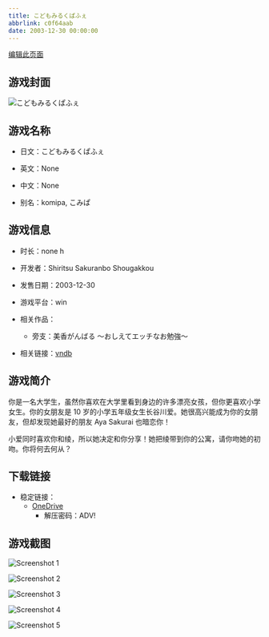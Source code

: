 ```yaml
---
title: こどもみるくぱふぇ
abbrlink: c0f64aab
date: 2003-12-30 00:00:00
---
```

[编辑此页面](https://github.com/ACG-3/ADV3-source/blob/main/source/_posts/games/%E3%81%93%E3%81%A9%E3%82%82%E3%81%BF%E3%82%8B%E3%81%8F%E3%81%B1%E3%81%B5%E3%81%87.md)

## 游戏封面

![こどもみるくぱふぇ](https://pan.timero.xyz/d/onedrive/img_lib_001/%E3%81%93%E3%81%A9%E3%82%82%E3%81%BF%E3%82%8B%E3%81%8F%E3%81%B1%E3%81%B5%E3%81%87_cover.avif)


## 游戏名称

- 日文：こどもみるくぱふぇ
- 英文：None
- 中文：None

- 别名：komipa, こみぱ


## 游戏信息

- 时长：none h
- 开发者：Shiritsu Sakuranbo Shougakkou
- 发售日期：2003-12-30
- 游戏平台：win
- 相关作品：
   - 旁支：美香がんばる ～おしえてエッチなお勉強～

- 相关链接：[vndb](https://vndb.org/v4244)


## 游戏简介

你是一名大学生，虽然你喜欢在大学里看到身边的许多漂亮女孩，但你更喜欢小学女生。你的女朋友是 10 岁的小学五年级女生长谷川爱。她很高兴能成为你的女朋友，但却发现她最好的朋友 Aya Sakurai 也暗恋你！

小爱同时喜欢你和绫，所以她决定和你分享！她把绫带到你的公寓，请你吻她的初吻。你将何去何从？


## 下载链接

- 稳定链接：
    - [OneDrive](https://pan.timero.xyz/onedrive/adv_lib_001/%E3%81%93%E3%81%A9%E3%82%82%E3%81%BF%E3%82%8B%E3%81%8F%E3%81%B1%E3%81%B5%E3%81%87)
        - 解压密码：ADV!



## 游戏截图


![Screenshot 1](https://pan.timero.xyz/d/onedrive/img_lib_001/%E3%81%93%E3%81%A9%E3%82%82%E3%81%BF%E3%82%8B%E3%81%8F%E3%81%B1%E3%81%B5%E3%81%87_Screenshot_1.avif)

![Screenshot 2](https://pan.timero.xyz/d/onedrive/img_lib_001/%E3%81%93%E3%81%A9%E3%82%82%E3%81%BF%E3%82%8B%E3%81%8F%E3%81%B1%E3%81%B5%E3%81%87_Screenshot_2.avif)

![Screenshot 3](https://pan.timero.xyz/d/onedrive/img_lib_001/%E3%81%93%E3%81%A9%E3%82%82%E3%81%BF%E3%82%8B%E3%81%8F%E3%81%B1%E3%81%B5%E3%81%87_Screenshot_3.avif)

![Screenshot 4](https://pan.timero.xyz/d/onedrive/img_lib_001/%E3%81%93%E3%81%A9%E3%82%82%E3%81%BF%E3%82%8B%E3%81%8F%E3%81%B1%E3%81%B5%E3%81%87_Screenshot_4.avif)

![Screenshot 5](https://pan.timero.xyz/d/onedrive/img_lib_001/%E3%81%93%E3%81%A9%E3%82%82%E3%81%BF%E3%82%8B%E3%81%8F%E3%81%B1%E3%81%B5%E3%81%87_Screenshot_5.avif)

